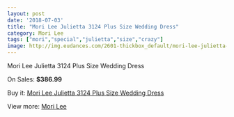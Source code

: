 ```yaml
---
layout: post
date: '2018-07-03'
title: "Mori Lee Julietta 3124 Plus Size Wedding Dress"
category: Mori Lee
tags: ["mori","special","julietta","size","crazy"]
image: http://img.eudances.com/2601-thickbox_default/mori-lee-julietta-3124-plus-size-wedding-dress.jpg
---
```

Mori Lee Julietta 3124 Plus Size Wedding Dress

On Sales: **$386.99**
<a href="https://www.eudances.com/en/mori-lee/868-mori-lee-julietta-3124-plus-size-wedding-dress.html"><amp-img layout="responsive" width="600" height="600" src="//img.eudances.com/2601-thickbox_default/mori-lee-julietta-3124-plus-size-wedding-dress.jpg" alt="Mori Lee Julietta 3124 Plus Size Wedding Dress 0" /></a>
<a href="https://www.eudances.com/en/mori-lee/868-mori-lee-julietta-3124-plus-size-wedding-dress.html"><amp-img layout="responsive" width="600" height="600" src="//img.eudances.com/2603-thickbox_default/mori-lee-julietta-3124-plus-size-wedding-dress.jpg" alt="Mori Lee Julietta 3124 Plus Size Wedding Dress 1" /></a>
<a href="https://www.eudances.com/en/mori-lee/868-mori-lee-julietta-3124-plus-size-wedding-dress.html"><amp-img layout="responsive" width="600" height="600" src="//img.eudances.com/2602-thickbox_default/mori-lee-julietta-3124-plus-size-wedding-dress.jpg" alt="Mori Lee Julietta 3124 Plus Size Wedding Dress 2" /></a>

Buy it: [Mori Lee Julietta 3124 Plus Size Wedding Dress](https://www.eudances.com/en/mori-lee/868-mori-lee-julietta-3124-plus-size-wedding-dress.html "Mori Lee Julietta 3124 Plus Size Wedding Dress")

View more: [Mori Lee](https://www.eudances.com/en/9-mori-lee "Mori Lee")